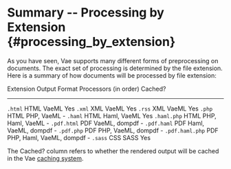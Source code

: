 # Summary -- Processing by Extension {#processing_by_extension}

As you have seen, Vae supports many different forms of preprocessing on
documents. The exact set of processing is determined by the file
extension. Here is a summary of how documents will be processed by file
extension:

  Extension         Output Format   Processors (in order)      Cached?
  ----------------- --------------- -------------------------- ---------
  `.html`           HTML            VaeML                      Yes
  `.xml`            XML             VaeML                      Yes
  `.rss`            XML             VaeML                      Yes
  `.php`            HTML            PHP, VaeML                 -
  `.haml`           HTML            Haml, VaeML                Yes
  `.haml.php`       HTML            PHP, Haml, VaeML           -
  `.pdf.html`       PDF             VaeML, dompdf              -
  `.pdf.haml`       PDF             Haml, VaeML, dompdf        -
  `.pdf.php`        PDF             PHP, VaeML, dompdf         -
  `.pdf.haml.php`   PDF             PHP, Haml, VaeML, dompdf   -
  `.sass`           CSS             SASS                       Yes

The Cached? column refers to whether the rendered output will be cached
in the Vae [caching system](#caching).

